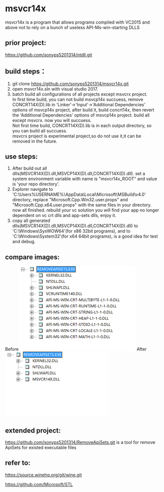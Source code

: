 # msvcr14x 
msvcr14x is a program that allows programs compiled with VC2015 and above not to rely on a bunch of useless API-Ms-win-starting DLLS

## prior project:
https://github.com/sonyps5201314/ntdll.git

## build steps：
1. git clone https://github.com/sonyps5201314/msvcr14x.git  
2. open msvcr14x.sln with visual studio 2017.  
3. batch build all configurations of all projects except msvcrx project.  
In first time build, you can not build msvcp14x succuess, remove CONCRT14X(D).lib in 'Linker'->'Input'->'Additional Dependencies' options of msvcp14x project, after build it, build concrt14x, then revert the 'Additional Dependencies' options of msvcp14x project. build all except msvcrx. now you will succuess.  
Not first time build, CONCRT14X(D).lib is in each output directory, so you can build all succuess.  
msvcrx project is experimental project,so do not use it,it can be removed in the future.  
  
## use steps:
1. After build out all dlls(MSVCR14X(D).dll,MSVCP14X(D).dll,CONCRT14X(D).dll). set a system environment variable with name is "msvcr14x_ROOT" and value is 'your repo directory'.  
2. Explorer navigate to 'C:\Users\%USERNAME%\AppData\Local\Microsoft\MSBuild\v4.0\' directory, replace "Microsoft.Cpp.Win32.user.props" and "Microsoft.Cpp.x64.user.props" with the same files in your directory. now all finished. rebuild your vc solution you will find your app no longer dependent on vc crt dlls and app-sets dlls, enjoy it.  
3. copy all generated dlls(MSVCR14X(D).dll,MSVCP14X(D).dll,CONCRT14X(D).dll) to 'C:\Windows\SysWOW64'(for x86 32bit programs), and to 'C:\Windows\System32'(for x64 64bit programs), is a good idea for test and debug.

## compare images:
Before![Before](images/before.png)      After![After](images/after.png)

## extended project:
https://github.com/sonyps5201314/RemoveApiSets.git is a tool for remove ApiSets for existed executable files

## refer to:
https://source.winehq.org/git/wine.git

https://github.com/Microsoft/STL

